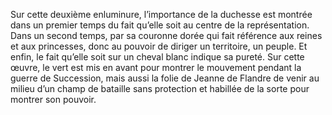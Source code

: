 Sur cette deuxième enluminure, l’importance de la duchesse est montrée dans un premier temps du fait qu’elle soit au centre de la représentation. Dans un second temps, par sa couronne dorée qui fait référence aux reines et aux princesses, donc au pouvoir de diriger un territoire, un peuple. Et enfin, le fait qu’elle soit sur un cheval blanc indique sa pureté. Sur cette œuvre, le vert est mis en avant pour montrer le mouvement pendant la guerre de Succession, mais aussi la folie de Jeanne de Flandre de venir au milieu d’un champ de bataille sans protection et habillée de la sorte pour montrer son pouvoir.